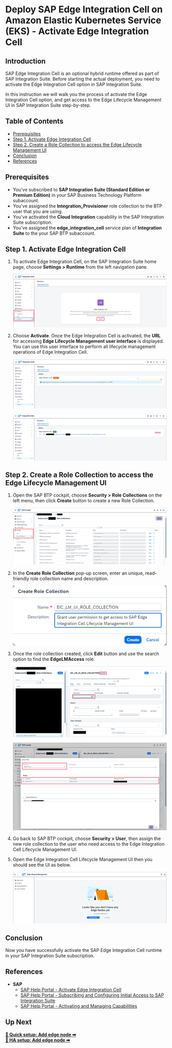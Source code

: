 # Deploy SAP Edge Integration Cell on Amazon Elastic Kubernetes Service (EKS) - Activate Edge Integration Cell

## Introduction

SAP Edge Integration Cell is an optional hybrid runtime offered as part of SAP Integration Suite. Before starting the actual deployment, you need to activate the Edge Integration Cell option in SAP Integration Suite.

In this instruction we will walk you the process of activate the Edge Integration Cell option, and get access to the Edge Lifecycle Management UI in SAP Integration Suite step-by-step.

## Table of Contents

- [Prerequisites](#prerequisites)
- [Step 1. Activate Edge Integration Cell](#step-1-activate-edge-integration-cell)
- [Step 2. Create a Role Collection to access the Edge Lifecycle Management UI](#step-2-create-a-role-collection-to-access-the-edge-lifecycle-management-ui)
- [Conclusion](#conclusion)
- [References](#references)

## Prerequisites

- You've subscribed to **SAP Integration Suite (Standard Edition or Premium Edition)** in your SAP Business Technology Platform subaccount.
- You've assigned the **Integration_Provisioner** role collection to the BTP user that you are using.
- You've activated the **Cloud Integration** capability in the SAP Integration Suite subscription.
- You've assigned the **edge_integration_cell** service plan of **Integration Suite** to the your SAP BTP subaccount.

## Step 1. Activate Edge Integration Cell

1. To activate Edge Integration Cell, on the SAP Integration Suite home page, choose **Settings > Runtime** from the left navigation pane.

   ![Alt Text](/assets/sap/ha-mode/activate-eic-1.png)

2. Choose **Activate**. Once the Edge Integration Cell is activated, the **URL** for accessing **Edge Lifecycle Management user interface** is displayed. You can use this user interface to perform all lifecycle management operations of Edge Integration Cell.

   ![Alt Text](/assets/sap/ha-mode/activate-eic-2.png)

   ![Alt Text](/assets/sap/ha-mode/activate-eic-3.png)

## Step 2. Create a Role Collection to access the Edge Lifecycle Management UI

1. Open the SAP BTP cockpit, choose **Security > Role Collections** on the left menu, then click **Create** button to create a new Role Collection.

   ![Alt Text](/assets/sap/ha-mode/activate-eic-4.png)

2. In the **Create Role Collection** pop-up screen, enter an unique, read-friendly role collection name and description.

   ![Alt Text](/assets/sap/ha-mode/activate-eic-5.png)

3. Once the role collection created, click **Edit** button and use the search option to find the **EdgeLMAccess** role.

   ![Alt Text](/assets/sap/ha-mode/activate-eic-6.png)

   ![Alt Text](/assets/sap/ha-mode/activate-eic-7.png)

4. Go back to SAP BTP cockpit, choose **Security > User**, then assign the new role collection to the user who need access to the Edge Integration Cell Lifecycle Management UI.

5. Open the Edge Integration Cell Lifecycle Management UI then you should see the UI as below.

   ![Alt Text](/assets/sap/ha-mode/activate-eic-8.png)

## Conclusion

Now you have successfully activate the SAP Edge Integration Cell runtime in your SAP Integration Suite subscription.

## References

- **SAP**
  - [SAP Help Portal - Activate Edge Integration Cell](https://help.sap.com/docs/integration-suite/sap-integration-suite/activate-edge-integration-cell)
  - [SAP Help Portal - Subscribing and Configuring Initial Access to SAP Integration Suite](https://help.sap.com/docs/integration-suite/sap-integration-suite/subscribing-to-integration-suite)
  - [SAP Help Portal - Activating and Managing Capabilities](https://help.sap.com/docs/integration-suite/sap-integration-suite/activating-and-managing-capabilities)

## Up Next

[**🔗 Quick setup: Add edge node ➡**](/sap/high-availability-mode-setup/step2-add-edge-node.md) <br/>
[**🔗 HA setup: Add edge node ➡**](/sap/high-availability-mode-setup/step2-add-edge-node.md)
